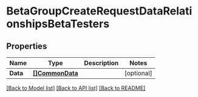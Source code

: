 # BetaGroupCreateRequestDataRelationshipsBetaTesters

## Properties

Name | Type | Description | Notes
------------ | ------------- | ------------- | -------------
**Data** | [**[]CommonData**](CommonData.md) |  | [optional] 

[[Back to Model list]](../README.md#documentation-for-models) [[Back to API list]](../README.md#documentation-for-api-endpoints) [[Back to README]](../README.md)


